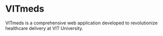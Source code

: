 # VITmeds
VITmeds is a comprehensive web application developed to revolutionize healthcare delivery at VIT University.
